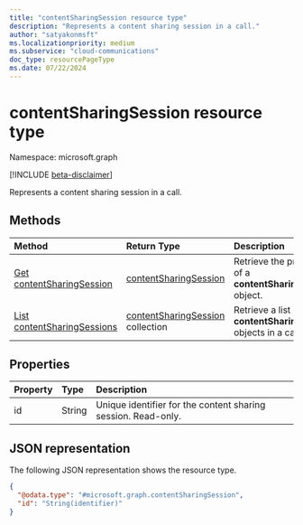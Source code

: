 ```yaml
---
title: "contentSharingSession resource type"
description: "Represents a content sharing session in a call."
author: "satyakonmsft"
ms.localizationpriority: medium
ms.subservice: "cloud-communications"
doc_type: resourcePageType
ms.date: 07/22/2024
---
```


# contentSharingSession resource type

Namespace: microsoft.graph

[!INCLUDE [beta-disclaimer](../../includes/beta-disclaimer.md)]

Represents a content sharing session in a call.

## Methods

| Method                                                             | Return Type                                                 | Description                                                                     |
|:-------------------------------------------------------------------|:------------------------------------------------------------|:--------------------------------------------------------------------------------|
| [Get contentSharingSession](../api/contentsharingsession-get.md )                                     | [contentSharingSession](contentsharingsession.md)                                             | Retrieve the properties of a **contentSharingSession** object.                                         |
| [List contentSharingSessions](../api/call-list-contentsharingsessions.md )              | [contentSharingSession](contentsharingsession.md) collection                    | Retrieve a list of **contentSharingSession** objects in a call.                                            |

## Properties

|Property                 |Type                      |Description                                                                        |
|:---                     |:---                      |:---                                                                               |
| id                      | String                   | Unique identifier for the content sharing session. Read-only. |

## JSON representation

The following JSON representation shows the resource type.

<!-- {
  "blockType": "resource",
  "@odata.type": "microsoft.graph.contentSharingSession"
}
-->
``` json
{
  "@odata.type": "#microsoft.graph.contentSharingSession",
  "id": "String(identifier)"
}
```
